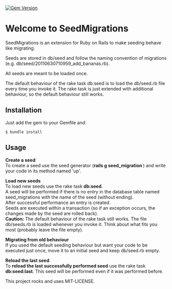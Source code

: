 [![Gem Version](https://badge.fury.io/rb/seed_migrations.png)](http://badge.fury.io/rb/seed_migrations)

Welcome to SeedMigrations
=========================

SeedMigrations is an extension for Ruby on Rails to make seeding behave like migrating.

Seeds are stored in db/seed and follow the naming convention of migrations (e.g. db/seed/20110630710959\_add\_bananas.rb).

All seeds are meant to be loaded once.

The default behaviour of the rake task db:seed is to load the db/seed.rb file every time you invoke it.
The rake task is just extended with additional behaviour, so the default behaviour still works.

Installation
------------

Just add the gem to your Gemfile and:

    $ bundle install

Usage
-----

**Create a seed**    
To create a seed use the seed generator (**rails g seed_migration <name>**) and write your code in its method named 'up'.

**Load new seeds**    
To load new seeds use the rake task **db:seed**.    
A seed will be performed if there is no entry in the database table named seed\_migrations with the name of the seed (without ending).    
After successful performance an entry is created.    
Seeds are executed within a transaction (so if an exception occurs, the changes made by the seed are rolled back).    
**Caution:** The default behaviour of the rake task still works. The file db/seeds.rb is loaded whenever you invoke it. Think about what fits you most (probably leave the file empty).

**Migrating from old behaviour**    
If you used the default seeding behaviour but want your code to be executed just once, move it to an initial seed and keep db/seed.rb empty.

**Reload the last seed**    
To **reload the last successfully performed seed** use the rake task **db:seed:last**. This seed will be performed even if it was performed before.

This project rocks and uses MIT-LICENSE.
